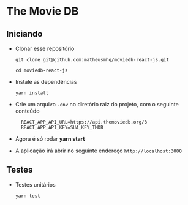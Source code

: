 # The Movie DB

## Iniciando

- Clonar esse repositório

  ```
  git clone git@github.com:matheusmhq/moviedb-react-js.git

  cd moviedb-react-js
  ```

- Instale as dependências

  ```
  yarn install
  ```

- Crie um arquivo `.env` no diretório raiz do projeto, com o seguinte conteúdo

  ```
    REACT_APP_API_URL=https://api.themoviedb.org/3
    REACT_APP_API_KEY=SUA_KEY_TMDB
  ```

- Agora é só rodar **yarn start**

- A aplicação irá abrir no seguinte endereço `http://localhost:3000`

## Testes

- Testes unitários

  ```
  yarn test
  ```
